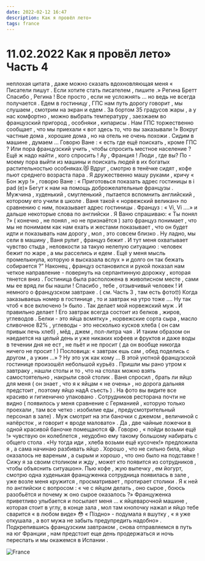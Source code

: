 ```yaml
---
date: 2022-02-12 16:47
description: Как я провёл лето» 
tags: france
---
```

# 11.02.2022 Как я провёл лето»  Часть 4 

неплохая цитата , даже можно сказать вдохновляющая меня « Писатели пишут . Если хотите стать писателем , пишите .» Регина Бретт Спасибо , Регина ! Все просто , если не усложнять … но ведь не всегда получается . Едем в гостиницу , ГПС нам путь дорогу говорит , мы слушаем , смотрим на экран и едем . За бортом 35 градусов жары , а у нас комфортно , можно выбрать температуру , заезжаем во французский пригород , особняки , кипарисы . Нам ГПС торжественно сообщает , что мы приехали « вот здесь то, что вы заказывали !» Вокруг частные дома , хорошие дома , но на отель не очень похожи . Сидим в машине , думаем … Говорю Ване : « есть где ещё поискать , кроме ГПС ? Или пора французский учить , чтобы спросить местное население ? Ещё ж надо найти , кого спросить ! Ау , Франция ! Люди , где вы? По - моему пора выйти из машины и поискать людей в их богатых растительностью особняках.😻 Вдруг , смотрю в тенёчке сидят , кофе пьют среднего возраста пара . Я дружественно машу руками , кричу « Бон жур !» , говорю Ване : « Приготовься показать адрес гостиницы в i pad (e)» Бегут к нам на помощь доброжелательные французы . Мужчина , худенький , смугленький , пытается вспомнить английский , которому его учили в школе . Ваня такой « норвежский великан» по сравнению с ним, показывает адрес гостиницы . Француз : « Vi, Vi ….» и дальше некоторые слова по английски . Я Ваню спрашиваю: « Ты понял ?» ( конечно , не понял , но не признаётся ) зато француз понимает , что мы не понимаем как нам ехать и жестами показывает , что он будет идти и показывать нам дорогу , мол , это совсем близко . Ну ладно, мы сели в машину , Ваня рулит , француз бежит . И тут меня охватывает чувство стыда , неловкости за такую нелепую ситуацию : человек бежит по жаре , а мы расселись и едем . Ещё у меня мысль промелькнула, которую я высказала вслух » и долго он так бежать собирается ?” Наконец , француз остановился и рукой показал нам четкое направление - повернуть на серпантинную дорожку , которая тянется вниз . Гостиница была расположена в живописном месте , сами мы ее вряд ли бы нашли ! Спасибо , тебе , отзывчивый человек ! И немного о французском завтраке . ( см. Часть 3 , там есть фото🤓) Когда заказываешь номер в гостинице , то и завтрак на утро тоже …. Ну так чтоб « все включено !» было . Так делает мой норвежский муж . И правильно делает ! Его завтрак всегда состоит из белков , жиров, углеводов . Белки - это яйца всмятку» , норвежские сорта сыра , масло сливочное 82% , углеводы - это несколько кусков хлеба ( он сам привык печь хлеб) , мёд , джем , пол-литра чая . И таким образом он наедается на целый день и уже никаких кофеев и фруктов и даже воды в течении дня не ест , не пьёт и не просит ( да он вообще никогда ничего не просит ! ) Пословица: « завтрак ешь сам , обед поделись с другом , а ужин …» ? Ну это уж как кому … В этой уютной французской гостинице произошёл небольшой курьёз . Пришли мы рано утром к завтраку , нашли столы и то , что на столах можно взять самостоятельно , накрыли свой столик . Ваня спросил , брать ли яйцо для меня ( он знает , что я к яйцам « не очень» , но дорога дальняя предстоит , поэтому яйцо надА съесть ) . На фото вы видите все красиво и гигиенично упаковано . Сотрудников ресторана почти не видно ( появилось у меня сравнение с Германией , которую только проехали , там все четко : изобилие еды , предусмотрительный персонал в зале) . Муж смотрит на эти баночки с джемом , величиной с напёрсток , и говорит « вроде маловато» . Да , две чайные ложечки в одной красивой баночке помещаются 😂. Говорю , « пойди возьми ещё !» чувствую он колеблется , неудобно ему такому большому набирать с общего стола . «Ну тогда иди , хлеба возьми ещё кусочек!» предложила я , а сама начинаю разбивать яйцо . Хорошо , что не сильно била, яйцо оказалось не вареным , а сырым и хорошо , что оно было на подставке ! Сижу я за своим столиком и жду , может кто появится из сотрудников , чтобы объяснить ситуашон». Пью кофе , жую выпечку , ем йогурт, смотрю одна худенькая француженка сотрудница появилась в зале , уже возле меня кружится , просматривает , протирает столики . Я к ней по английски с вопросом : « че с яйцом делать , оно сырое , боюсь разобьётся и почему ж оно сырое оказалось ?» Француженка приветливо улыбается и посылает меня … к яйцеварочной машине , которая стоит в углу, в конце зала , мол там кнопочку нажал и яйцо тебе сварится « в любом виде» 😳 « Піздно» - подумала я вшутку , « я уже откушала , а вот мужа не забыть предупредить надобно» . Подкрепившись французским завтраком , снова отправляемся в путь на юг Франции , нам предстоит еще день продержаться и ночь переспать и мы окажемся в Испании . 

![France](/images/french_highway.png)
